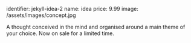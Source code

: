 identifier: jekyll-idea-2
name: idea
price: 9.99
image: /assets/images/concept.jpg

A thought conceived in the mind and organised around a main theme of your choice. Now on sale for a limited time.